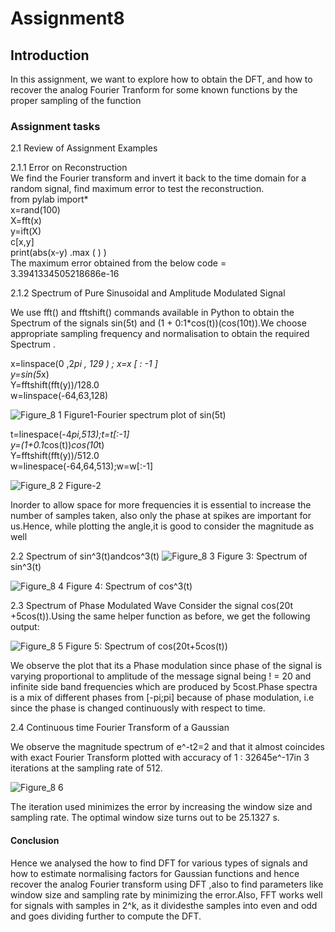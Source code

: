 # Assignment8
## Introduction
In this assignment, we want to explore how to obtain the DFT, and how to recover the analog Fourier Tranform for some known functions by the proper sampling of the function
### Assignment tasks
2.1 Review of Assignment Examples


2.1.1 Error on Reconstruction \
We find the Fourier transform and invert it back to the time domain for a random signal, find maximum error to test the reconstruction.\
from pylab import*\
x=rand(100)\
X=fft(x)\
y=ift(X)\
c[x,y]\
print(abs(x-y) .max ( ) )\
The maximum error obtained from the below code = 3.3941334505218686e-16

2.1.2 Spectrum of Pure Sinusoidal and Amplitude Modulated Signal

We use fft() and fftshift() commands available in Python to obtain the Spectrum of the signals sin(5t) and (1 + 0:1*cos(t))(cos(10t)).We choose appropriate sampling frequency and normalisation to obtain the required Spectrum .

x=linspace(0 ,2*pi , 129 ) ; x=x [ : -1 ] \
y=sin(5*x)\
Y=fftshift(fft(y))/128.0\
w=linspace(-64,63,128)

![Figure_8 1](https://user-images.githubusercontent.com/81006760/117629499-da904c80-b197-11eb-89d8-a04d32b01476.png)
Figure1-Fourier spectrum plot of sin(5t)

t=linespace(-4*pi,513);t=t[:-1]\
y=(1+0.1*cos(t))*cos(10*t)\
Y=fftshift(fft(y))/512.0\
w=linespace(-64,64,513);w=w[:-1]

![Figure_8 2](https://user-images.githubusercontent.com/81006760/117629764-1f1be800-b198-11eb-8dd0-952828809e2e.png)
Figure-2

Inorder to allow space for more frequencies it is essential to increase the number of samples taken, also only the phase at spikes are important for us.Hence, while plotting the angle,it is good to consider the magnitude as well

2.2 Spectrum of sin^3(t)andcos^3(t)
![Figure_8 3](https://user-images.githubusercontent.com/81006760/117629938-4a9ed280-b198-11eb-9684-8d706acf35ce.png)
Figure 3: Spectrum of sin^3(t)

![Figure_8 4](https://user-images.githubusercontent.com/81006760/117630140-846fd900-b198-11eb-8b06-fb3e565885ce.png)
Figure 4: Spectrum of cos^3(t)

2.3 Spectrum of Phase Modulated Wave
Consider the signal cos(20t +5cos(t)).Using the same helper function as before, we get the following output:

![Figure_8 5](https://user-images.githubusercontent.com/81006760/117630341-baad5880-b198-11eb-85c2-e0e7f35905bb.png)
Figure 5: Spectrum of cos(20t+5cos(t))

We observe the plot that its a Phase modulation since phase of the signal is varying proportional to amplitude of the message signal being ! = 20 and infinite side band frequencies which are produced by 5cost.Phase spectra is a mix of different phases from [-pi;pi] because of phase modulation, i.e since the phase is changed continuously with respect to time.



2.4 Continuous time Fourier Transform of a Gaussian

We observe the magnitude spectrum of e^-t2=2 and that it almost coincides with exact Fourier Transform plotted with accuracy of 1 : 32645e^-17in 3 iterations at the sampling rate of 512.

![Figure_8 6](https://user-images.githubusercontent.com/81006760/117630534-ed575100-b198-11eb-9ddd-8edd91104349.png)


The iteration used minimizes the error by increasing the window size and sampling rate. The optimal window size turns out to be 25.1327 s.
#### Conclusion
Hence we analysed the how to find DFT for various types of signals and how to estimate normalising factors for Gaussian functions and hence recover the analog Fourier transform using DFT ,also to find parameters like window size and sampling rate by minimizing the error.Also, FFT works well for signals with samples in 2^k, as it dividesthe samples into even and odd and goes dividing further to compute the DFT.



